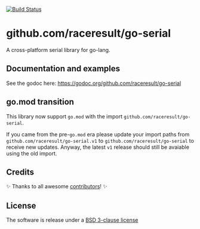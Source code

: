 [![Build Status](https://github.com/bugst/go-serial/workflows/test/badge.svg)](https://github.com/bugst/go-serial/actions?workflow=test)

# github.com/raceresult/go-serial

A cross-platform serial library for go-lang.

## Documentation and examples

See the godoc here: https://godoc.org/github.com/raceresult/go-serial

## go.mod transition

This library now support `go.mod` with the import `github.com/raceresult/go-serial`.

If you came from the pre-`go.mod` era please update your import paths from `github.com/raceresult/go-serial.v1` to `github.com/raceresult/go-serial` to receive new updates. Anyway, the latest `v1` release should still be avaiable using the old import.

## Credits

:sparkles: Thanks to all awesome [contributors]! :sparkles:

## License

The software is release under a [BSD 3-clause license]

[contributors]: https://github.com/bugst/go-serial/graphs/contributors
[BSD 3-clause license]: https://github.com/bugst/go-serial/blob/master/LICENSE

